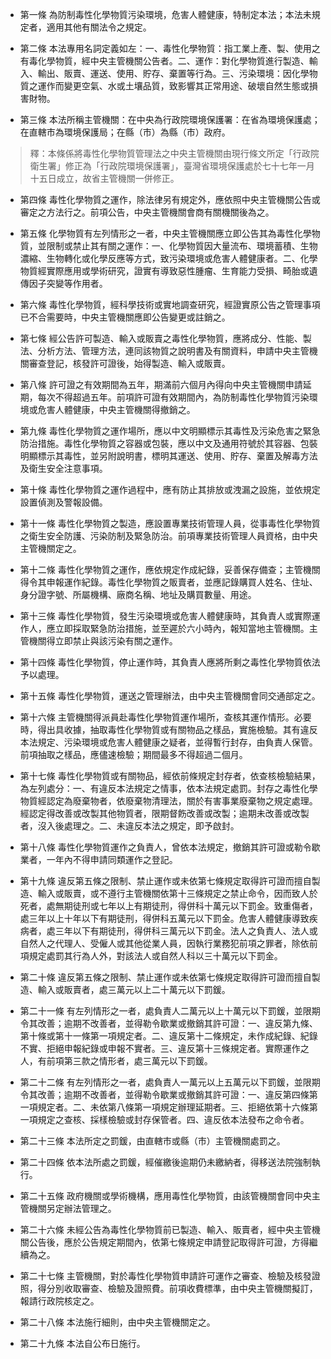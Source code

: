 * 第一條 為防制毒性化學物質污染環境，危害人體健康，特制定本法；本法未規定者，適用其他有關法令之規定。

* 第二條 本法專用名詞定義如左：一、毒性化學物質：指工業上產、製、使用之有毒化學物質，經中央主管機關公告者。二、運作：對化學物質進行製造、輸入、輸出、販賣、運送、使用、貯存、棄置等行為。三、污染環境：因化學物質之運作而變更空氣、水或土壤品質，致影響其正常用途、破壞自然生態或損害財物。

* 第三條 本法所稱主管機關：在中央為行政院環境保護署：在省為環境保護處；在直轄市為環境保護局；在縣（市）為縣（市）政府。

> 釋：本條係將毒性化學物質管理法之中央主管機關由現行條文所定「行政院衛生署」修正為「行政院環境保護署」，臺灣省環境保護處於七十七年一月十五日成立，故省主管機關一併修正。

* 第四條 毒性化學物質之運作，除法律另有規定外，應依照中央主管機關公告或審定之方法行之。前項公告，中央主管機關會商有關機關後為之。

* 第五條 化學物質有左列情形之一者，中央主管機關應立即公告其為毒性化學物質，並限制或禁止其有關之運作：一、化學物質因大量流布、環境蓄積、生物濃縮、生物轉化或化學反應等方式，致污染環境或危害人體健康者。二、化學物質經實際應用或學術研究，證實有導致惡性腫瘤、生育能力受損、畸胎或遺傳因子突變等作用者。

* 第六條 毒性化學物質，經科學技術或實地調查研究，經證實原公告之管理事項已不合需要時，中央主管機關應即公告變更或註銷之。

* 第七條 經公告許可製造、輸入或販賣之毒性化學物質，應將成分、性能、製法、分析方法、管理方法，連同該物質之說明書及有關資料，申請中央主管機關審查登記，核發許可證後，始得製造、輸入或販賣。

* 第八條 許可證之有效期間為五年，期滿前六個月內得向中央主管機關申請延期，每次不得超過五年。前項許可證有效期間內，為防制毒性化學物質污染環境或危害人體健康，中央主管機關得撤銷之。

* 第九條 毒性化學物質之運作場所，應以中文明顯標示其毒性及污染危害之緊急防治措施。毒性化學物質之容器或包裝，應以中文及通用符號於其容器、包裝明顯標示其毒性，並另附說明書，標明其運送、使用、貯存、棄置及解毒方法及衛生安全注意事項。

* 第十條 毒性化學物質之運作過程中，應有防止其排放或洩漏之設施，並依規定設置偵測及警報設備。

* 第十一條 毒性化學物質之製造，應設置專業技術管理人員，從事毒性化學物質之衛生安全防護、污染防制及緊急防治。前項專業技術管理人員資格，由中央主管機關定之。

* 第十二條 毒性化學物質之運作，應依規定作成紀錄，妥善保存備查；主管機關得令其申報運作紀錄。毒性化學物質之販賣者，並應記錄購買人姓名、住址、身分證字號、所屬機構、廠商名稱、地址及購買數量、用途。

* 第十三條 毒性化學物質，發生污染環境或危害人體健康時，其負責人或實際運作人，應立即採取緊急防治措施，並至遲於六小時內，報知當地主管機關。主管機關得立即禁止與該污染有關之運作。

* 第十四條 毒性化學物質，停止運作時，其負責人應將所剩之毒性化學物質依法予以處理。

* 第十五條 毒性化學物質，運送之管理辦法，由中央主管機關會同交通部定之。

* 第十六條 主管機關得派員赴毒性化學物質運作場所，查核其運作情形。必要時，得出具收據，抽取毒性化學物質或有關物品之樣品，實施檢驗。其有違反本法規定、污染環境或危害人體健康之疑者，並得暫行封存，由負責人保管。前項抽取之樣品，應儘速檢驗；期間最多不得超過二個月。

* 第十七條 毒性化學物質或有關物品，經依前條規定封存者，依查核檢驗結果，為左列處分：一、有違反本法規定之情事，依本法規定處罰。封存之毒性化學物質經認定為廢棄物者，依廢棄物清理法，關於有害事業廢棄物之規定處理。經認定得改善或改製其他物質者，限期督飭改善或改製；逾期未改善或改製者，沒入後處理之。二、未違反本法之規定，即予啟封。

* 第十八條 毒性化學物質運作之負責人，曾依本法規定，撤銷其許可證或勒令歇業者，一年內不得申請同類運作之登記。

* 第十九條 違反第五條之限制、禁止運作或未依第七條規定取得許可證而擅自製造、輸入或販賣，或不遵行主管機關依第十三條規定之禁止命令，因而致人於死者，處無期徒刑或七年以上有期徒刑，得併科十萬元以下罰金。致重傷者，處三年以上十年以下有期徒刑，得併科五萬元以下罰金。危害人體健康導致疾病者，處三年以下有期徒刑，得併科三萬元以下罰金。法人之負責人、法人或自然人之代理人、受僱人或其他從業人員，因執行業務犯前項之罪者，除依前項規定處罰其行為人外，對該法人或自然人科以三十萬元以下罰金。

* 第二十條 違反第五條之限制、禁止運作或未依第七條規定取得許可證而擅自製造、輸入或販賣者，處三萬元以上二十萬元以下罰鍰。

* 第二十一條 有左列情形之一者，處負責人二萬元以上十萬元以下罰鍰，並限期令其改善；逾期不改善者，並得勒令歇業或撤銷其許可證：一、違反第九條、第十條或第十一條第一項規定者。二、違反第十二條規定，未作成紀錄、紀錄不實、拒絕申報紀錄或申報不實者。三、違反第十三條規定者。實際運作之人，有前項第三款之情形者，處三萬元以下罰鍰。

* 第二十二條 有左列情形之一者，處負責人一萬元以上五萬元以下罰鍰，並限期令其改善；逾期不改善者，並得勒令歇業或撤銷其許可證：一、違反第四條第一項規定者。二、未依第八條第一項規定辦理延期者。三、拒絕依第十六條第一項規定之查核、採樣檢驗或封存保管者。四、違反依本法發布之命令者。

* 第二十三條 本法所定之罰鍰，由直轄市或縣（市）主管機關處罰之。

* 第二十四條 依本法所處之罰鍰，經催繳後逾期仍未繳納者，得移送法院強制執行。

* 第二十五條 政府機關或學術機構，應用毒性化學物質，由該管機關會同中央主管機關另定辦法管理之。

* 第二十六條 未經公告為毒性化學物質前已製造、輸入、販賣者，經中央主管機關公告後，應於公告規定期間內，依第七條規定申請登記取得許可證，方得繼續為之。

* 第二十七條 主管機關，對於毒性化學物質申請許可運作之審查、檢驗及核發證照，得分別收取審查、檢驗及證照費。前項收費標準，由中央主管機關擬訂，報請行政院核定之。

* 第二十八條 本法施行細則，由中央主管機關定之。

* 第二十九條 本法自公布日施行。

